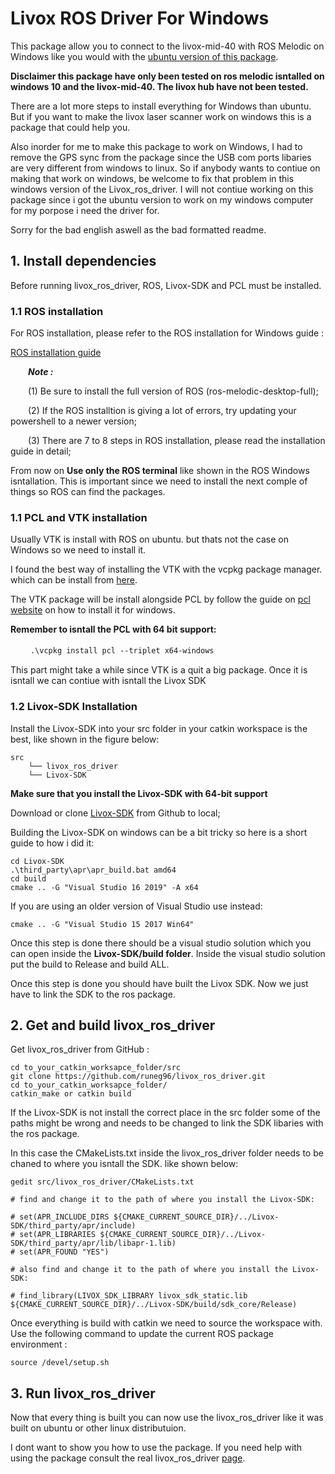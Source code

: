# Livox ROS Driver For Windows
This package allow you to connect to the livox-mid-40 with ROS Melodic on Windows like you would with the [ubuntu version of this package](https://github.com/Livox-SDK/livox_ros_driver).

**Disclaimer this package have only been tested on ros melodic isntalled on windows 10 and the livox-mid-40. The livox hub have not been tested.**

There are a lot more steps to install everything for Windows than ubuntu. But if you want to make the livox laser scanner work on windows this is a package that could help you.

Also inorder for me to make this package to work on Windows, I had to remove the GPS sync from the package since the USB com ports libaries are very different from windows to linux.
So if anybody wants to contiue on making that work on windows, be welcome to fix that problem in this windows version of the Livox_ros_driver. I will not contiue working on this package since i got the ubuntu version to work on my windows computer for my porpose i need the driver for.

Sorry for the bad english aswell as the bad formatted readme.

## 1. Install dependencies

Before running livox_ros_driver, ROS, Livox-SDK and PCL must be installed.

### 1.1 ROS installation

For ROS installation, please refer to the ROS installation for Windows guide :

[ROS installation guide](http://wiki.ros.org/Installation/Windows)

&ensp;&ensp;&ensp;&ensp;***Note :***

&ensp;&ensp;&ensp;&ensp;(1) Be sure to install the full version of ROS (ros-melodic-desktop-full);

&ensp;&ensp;&ensp;&ensp;(2) If the ROS installtion is giving a lot of errors, try updating your powershell to a newer version;

&ensp;&ensp;&ensp;&ensp;(3) There are 7 to 8 steps in ROS installation, please read the installation guide in detail;

From now on **Use only the ROS terminal** like shown in the ROS Windows isntallation. This is important since we need to install the next comple of things so ROS can find the packages. 

### 1.1 PCL and VTK installation
Usually VTK is install with ROS on ubuntu. but thats not the case on Windows so we need to install it.

I found the best way of installing the VTK with the vcpkg package manager. which can be install from [here](https://github.com/microsoft/vcpkg).

The VTK package will be install alongside PCL by follow the guide on [pcl website](https://pointclouds.org/downloads/) on how to install it for windows.

**Remember to isntall the PCL with 64 bit support:** 

　
　```.\vcpkg install pcl --triplet x64-windows```


This part might take a while since VTK is a quit a big package. Once it is isntall we can contiue with isntall the Livox SDK


### 1.2 Livox-SDK Installation
Install the Livox-SDK into your src folder in your catkin workspace is the best, like shown in the figure below:

```
src
    └── livox_ros_driver
    └── Livox-SDK
```

**Make sure that you install the Livox-SDK with 64-bit support**

Download or clone [Livox-SDK](https://github.com/Livox-SDK/Livox-SDK) from Github to local;

Building the Livox-SDK on windows can be a bit tricky so here is a short guide to how i did it:

```
cd Livox-SDK
.\third_party\apr\apr_build.bat amd64
cd build
cmake .. -G "Visual Studio 16 2019" -A x64
```

If you are using an older version of Visual Studio use instead:

```
cmake .. -G "Visual Studio 15 2017 Win64"
```

Once this step is done there should be a visual studio solution which you can open inside the **Livox-SDK/build folder**.
Inside the visual studio solution put the build to Release and build ALL.

Once this step is done you should have built the Livox SDK.
Now we just have to link the SDK to the ros package.

## 2. Get and build livox_ros_driver


Get livox_ros_driver from GitHub :

```
cd to_your_catkin_worksapce_folder/src
git clone https://github.com/runeg96/livox_ros_driver.git
cd to_your_catkin_worksapce_folder/
catkin_make or catkin build 
```
If the Livox-SDK is not install the correct place in the src folder some of the paths might be wrong and needs to be changed to link the SDK libaries with the ros package.

In this case the CMakeLists.txt inside the livox_ros_driver folder needs to be chaned to where you isntall the SDK. like shown below:

```
gedit src/livox_ros_driver/CMakeLists.txt

# find and change it to the path of where you install the Livox-SDK:

# set(APR_INCLUDE_DIRS ${CMAKE_CURRENT_SOURCE_DIR}/../Livox-SDK/third_party/apr/include)
# set(APR_LIBRARIES ${CMAKE_CURRENT_SOURCE_DIR}/../Livox-SDK/third_party/apr/lib/libapr-1.lib)
# set(APR_FOUND "YES")

# also find and change it to the path of where you install the Livox-SDK:

# find_library(LIVOX_SDK_LIBRARY livox_sdk_static.lib ${CMAKE_CURRENT_SOURCE_DIR}/../Livox-SDK/build/sdk_core/Release)
```
Once everything is build with catkin we need to source the workspace with. Use the following command to update the current ROS package environment :

`source /devel/setup.sh`


## 3. Run livox_ros_driver

Now that every thing is built you can now use the livox_ros_driver like it was built on ubuntu or other linux distributuion. 

I dont want to show you how to use the package.
If you need help with using the package consult the real livox_ros_driver [page](https://github.com/Livox-SDK/livox_ros_driver).